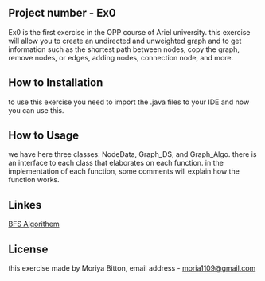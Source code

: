 ## Project number - Ex0

Ex0 is the first exercise in the OPP course of Ariel university.
this exercise will allow you to create an undirected and unweighted graph and to get information such as the shortest path between nodes, copy the graph, remove nodes, or edges, adding nodes, connection node, and more.

## How to Installation

to use this exercise you need to import the .java files to your IDE and now you can use this.

## How to Usage

we have here three classes: NodeData, Graph_DS, and Graph_Algo. there is an interface to each class that elaborates on each function.
in the implementation of each function, some comments will explain how the function works.

## Linkes

[BFS Algorithem](https://en.wikipedia.org/wiki/Breadth-first_search)

## License

this exercise made by Moriya Bitton, email address - moria1109@gmail.com
